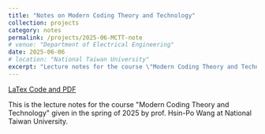 ```yaml
---
title: "Notes on Modern Coding Theory and Technology"
collection: projects
category: notes
permalink: /projects/2025-06-MCTT-note
# venue: "Department of Electrical Engineering"
date: 2025-06-06
# location: "National Taiwan University"
excerpt: "Lecture notes for the course \"Modern Coding Theory and Technology\" given in the spring of 2025 by prof. Hsin-Po Wang."
---
```


[LaTex Code and PDF](https://github.com/WenPerng/MCTT_Lecture_Note)

This is the lecture notes for the course "Modern Coding Theory and Technology" given in the spring of 2025 by prof. Hsin-Po Wang at National Taiwan University.

